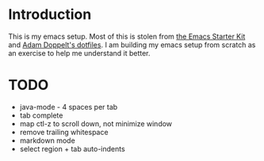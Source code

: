 # Introduction
This is my emacs setup. Most of this is stolen from [the Emacs Starter Kit](https://github.com/technomancy/emacs-starter-kit/) and [Adam Doppelt's dotfiles](http://gurge.com/amd/emacs/).  I am building my emacs setup from scratch as an exercise to help me understand it better.

# TODO
* java-mode - 4 spaces per tab
* tab complete
* map ctl-z to scroll down, not minimize window
* remove trailing whitespace
* markdown mode
* select region + tab auto-indents
